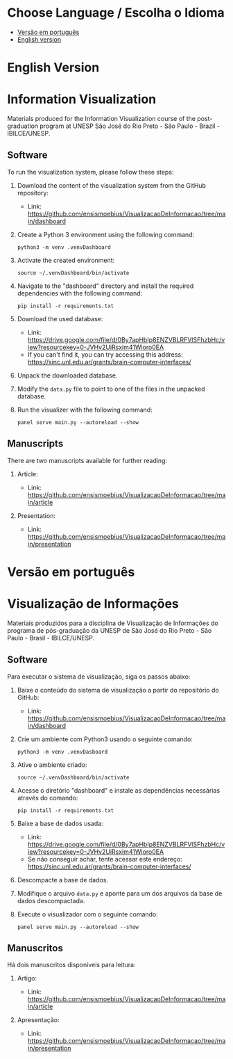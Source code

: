 # Choose Language / Escolha o Idioma

- [Versão em português](#versão-em-português)
- [English version](#english-version)

# English Version

# Information Visualization

Materials produced for the Information Visualization course of the post-graduation program at UNESP São José do Rio Preto - São Paulo - Brazil - IBILCE/UNESP.

## Software
To run the visualization system, please follow these steps:

1. Download the content of the visualization system from the GitHub repository:
   - Link: https://github.com/ensismoebius/VisualizacaoDeInformacao/tree/main/dashboard

2. Create a Python 3 environment using the following command:
   ```
   python3 -m venv .venvDashboard
   ```

3. Activate the created environment:
   ```
   source ~/.venvDashboard/bin/activate
   ```

4. Navigate to the "dashboard" directory and install the required dependencies with the following command:
   ```
   pip install -r requirements.txt
   ```

5. Download the used database:
   - Link: https://drive.google.com/file/d/0By7apHbIp8ENZVBLRFVlSFhzbHc/view?resourcekey=0-JVHv2UiRsxim41Wioro0EA
   - If you can't find it, you can try accessing this address: https://sinc.unl.edu.ar/grants/brain-computer-interfaces/

6. Unpack the downloaded database.

7. Modify the `data.py` file to point to one of the files in the unpacked database.

8. Run the visualizer with the following command:
   ```
   panel serve main.py --autoreload --show
   ```

## Manuscripts
There are two manuscripts available for further reading:

1. Article:
   - Link: https://github.com/ensismoebius/VisualizacaoDeInformacao/tree/main/article

2. Presentation:
   - Link: https://github.com/ensismoebius/VisualizacaoDeInformacao/tree/main/presentation

# Versão em português

# Visualização de Informações

Materiais produzidos para a disciplina de Visualização de Informações do programa de pós-graduação da UNESP de São José do Rio Preto - São Paulo - Brasil - IBILCE/UNESP.

## Software
Para executar o sistema de visualização, siga os passos abaixo:

1. Baixe o conteúdo do sistema de visualização a partir do repositório do GitHub:
   - Link: https://github.com/ensismoebius/VisualizacaoDeInformacao/tree/main/dashboard

2. Crie um ambiente com Python3 usando o seguinte comando:
   ```
   python3 -m venv .venvDasboard
   ```

3. Ative o ambiente criado:
   ```
   source ~/.venvDashboard/bin/activate
   ```

4. Acesse o diretório "dashboard" e instale as dependências necessárias através do comando:
   ```
   pip install -r requirements.txt
   ```

5. Baixe a base de dados usada:
   - Link: https://drive.google.com/file/d/0By7apHbIp8ENZVBLRFVlSFhzbHc/view?resourcekey=0-JVHv2UiRsxim41Wioro0EA
   - Se não conseguir achar, tente acessar este endereço: https://sinc.unl.edu.ar/grants/brain-computer-interfaces/

6. Descompacte a base de dados.

7. Modifique o arquivo `data.py` e aponte para um dos arquivos da base de dados descompactada.

8. Execute o visualizador com o seguinte comando:
   ```
   panel serve main.py --autoreload --show
   ```

## Manuscritos
Há dois manuscritos disponíveis para leitura:

1. Artigo:
   - Link: https://github.com/ensismoebius/VisualizacaoDeInformacao/tree/main/article

2. Apresentação:
   - Link: https://github.com/ensismoebius/VisualizacaoDeInformacao/tree/main/presentation
